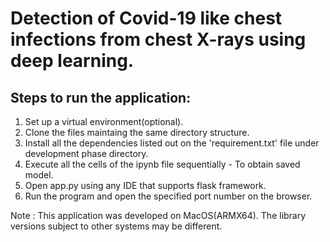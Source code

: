 # Detection of Covid-19 like chest infections from chest X-rays using deep learning.

## Steps to run the application:
1. Set up a virtual environment(optional).
2. Clone the files maintaing the same directory structure.
3. Install all the dependencies listed out on the 'requirement.txt' file under development phase directory.
4. Execute all the cells of the ipynb file sequentially - To obtain saved model.
5. Open app.py using any IDE that supports flask framework.
6. Run the program and open the specified port number on the browser.

Note : This application was developed on MacOS(ARMX64). The library versions subject to other systems may be different.
